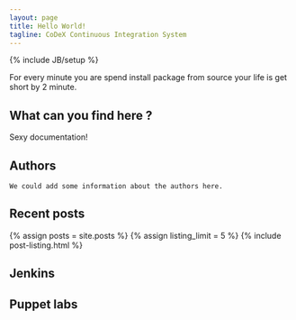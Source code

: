 ```yaml
---
layout: page
title: Hello World!
tagline: CoDeX Continuous Integration System
---
```

{% include JB/setup %}

For every minute you are spend install package from source your life is get short by 2 minute.

## What can you find here ?

Sexy documentation!

## Authors

    We could add some information about the authors here.
 
## Recent posts

{% assign posts = site.posts %}
{% assign listing_limit = 5 %}
{% include post-listing.html %}
<!---
<ul class="posts">
  {% for post in site.posts %}
    <li><span>{{ post.date | date_to_string }}</span> &raquo; <a href="{{ BASE_PATH }}{{ post.url }}">{{ post.title }}</a></li>
  {% endfor %}
</ul>
--->

## Jenkins

## Puppet labs

